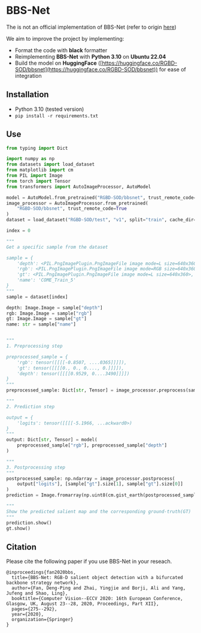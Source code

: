 # BBS-Net

The is not an official implementation of BBS-Net (refer to origin [here](https://github.com/DengPingFan/BBS-Net))

We aim to improve the project by implementing:

- Format the code with **black** formatter
- Reimplementing **BBS-Net** with **Python 3.10** on **Ubuntu 22.04**
- Build the model on **HuggingFace** ([https://huggingface.co/RGBD-SOD/bbsnet](https://huggingface.co/RGBD-SOD/bbsnet)) for ease of integration

## Installation

- Python 3.10 (tested version)
- `pip install -r requirements.txt`

## Use

```python
from typing import Dict

import numpy as np
from datasets import load_dataset
from matplotlib import cm
from PIL import Image
from torch import Tensor
from transformers import AutoImageProcessor, AutoModel

model = AutoModel.from_pretrained("RGBD-SOD/bbsnet", trust_remote_code=True)
image_processor = AutoImageProcessor.from_pretrained(
    "RGBD-SOD/bbsnet", trust_remote_code=True
)
dataset = load_dataset("RGBD-SOD/test", "v1", split="train", cache_dir="data")

index = 0

"""
Get a specific sample from the dataset

sample = {
    'depth': <PIL.PngImagePlugin.PngImageFile image mode=L size=640x360>,
    'rgb': <PIL.PngImagePlugin.PngImageFile image mode=RGB size=640x360>,
    'gt': <PIL.PngImagePlugin.PngImageFile image mode=L size=640x360>,
    'name': 'COME_Train_5'
}
"""
sample = dataset[index]

depth: Image.Image = sample["depth"]
rgb: Image.Image = sample["rgb"]
gt: Image.Image = sample["gt"]
name: str = sample["name"]


"""
1. Preprocessing step

preprocessed_sample = {
    'rgb': tensor([[[[-0.8507, ....0365]]]]),
    'gt': tensor([[[[0., 0., 0...., 0.]]]]),
    'depth': tensor([[[[0.9529, 0....3490]]]])
}
"""
preprocessed_sample: Dict[str, Tensor] = image_processor.preprocess(sample)

"""
2. Prediction step

output = {
    'logits': tensor([[[[-5.1966, ...ackward0>)
}
"""
output: Dict[str, Tensor] = model(
    preprocessed_sample["rgb"], preprocessed_sample["depth"]
)

"""
3. Postprocessing step
"""
postprocessed_sample: np.ndarray = image_processor.postprocess(
    output["logits"], [sample["gt"].size[1], sample["gt"].size[0]]
)
prediction = Image.fromarray(np.uint8(cm.gist_earth(postprocessed_sample) * 255))

"""
Show the predicted salient map and the corresponding ground-truth(GT)
"""
prediction.show()
gt.show()
```

## Citation

Please cite the following paper if you use BBS-Net in your reseach.

```
@inproceedings{fan2020bbs,
  title={BBS-Net: RGB-D salient object detection with a bifurcated backbone strategy network},
  author={Fan, Deng-Ping and Zhai, Yingjie and Borji, Ali and Yang, Jufeng and Shao, Ling},
  booktitle={Computer Vision--ECCV 2020: 16th European Conference, Glasgow, UK, August 23--28, 2020, Proceedings, Part XII},
  pages={275--292},
  year={2020},
  organization={Springer}
}
```

